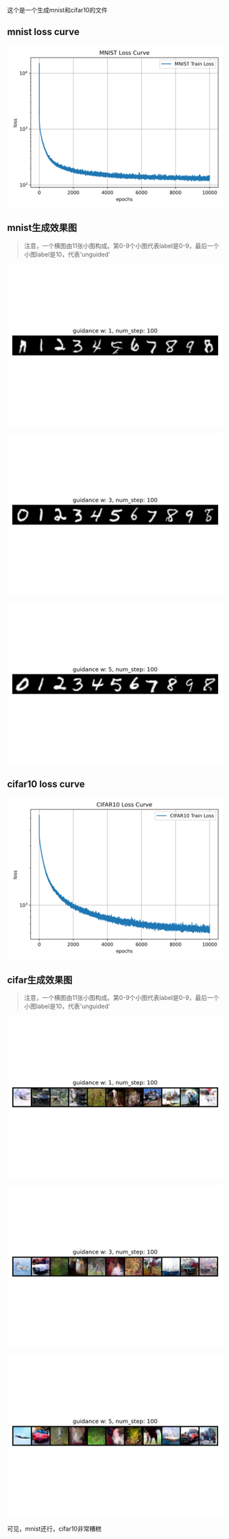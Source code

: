 这个是一个生成mnist和cifar10的文件

## mnist loss curve

![](https://github.com/hanbinzheng/generating-model/blob/main/small_project/mnist_cifar10/result/mnist_loss.png)

## mnist生成效果图

> 注意，一个横图由11张小图构成。第0-9个小图代表label是0-9，最后一个小图label是10，代表'unguided'

![](https://github.com/hanbinzheng/generating-model/blob/main/small_project/mnist_cifar10/result/mnist_guidance_w_1.png)

![](https://github.com/hanbinzheng/generating-model/blob/main/small_project/mnist_cifar10/result/mnist_guidance_w_3.png)

![](https://github.com/hanbinzheng/generating-model/blob/main/small_project/mnist_cifar10/result/mnist_guidance_w_5.png)

## cifar10 loss curve

![](https://github.com/hanbinzheng/generating-model/blob/main/small_project/mnist_cifar10/result/cifar10_loss.png)

## cifar生成效果图

> 注意，一个横图由11张小图构成。第0-9个小图代表label是0-9，最后一个小图label是10，代表'unguided'

![](https://github.com/hanbinzheng/generating-model/blob/main/small_project/mnist_cifar10/result/cifar10_guidance_w_1.png)

![](https://github.com/hanbinzheng/generating-model/blob/main/small_project/mnist_cifar10/result/cifar10_guidance_w_3.png)

![](https://github.com/hanbinzheng/generating-model/blob/main/small_project/mnist_cifar10/result/cifar10_guidance_w_5.png)

可见，mnist还行，cifar10非常糟糕
